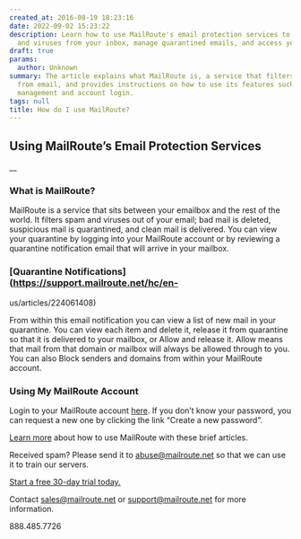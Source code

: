 ```yaml
---
created_at: 2016-08-19 18:23:16
date: 2022-09-02 15:23:22
description: Learn how to use MailRoute's email protection services to filter spam
  and viruses from your inbox, manage quarantined emails, and access your account.
draft: true
params:
  author: Unknown
summary: The article explains what MailRoute is, a service that filters spam and viruses
  from email, and provides instructions on how to use its features such as quarantine
  management and account login.
tags: null
title: How do I use MailRoute?
---
```



## Using MailRoute’s Email Protection Services

__

### What is MailRoute?

MailRoute is a service that sits between your emailbox and the rest of the
world. It filters spam and viruses out of your email; bad mail is deleted,
suspicious mail is quarantined, and clean mail is delivered. You can view your
quarantine by logging into your MailRoute account or by reviewing a quarantine
notification email that will arrive in your mailbox.

### [Quarantine Notifications](https://support.mailroute.net/hc/en-
us/articles/224061408)

From within this email notification you can view a list of new mail in your
quarantine. You can view each item and delete it, release it from quarantine
so that it is delivered to your mailbox, or Allow and release it. Allow means
that mail from that domain or mailbox will always be allowed through to you.
You can also Block senders and domains from within your MailRoute account.

### Using My MailRoute Account

Login to your MailRoute account
[here](https://admin.mailroute.net/accounts/login). If you don’t know your
password, you can request a new one by clicking the link “Create a new
password”.

[Learn more](https://support.mailroute.net/forums/21813087-User-Guide) about
how to use MailRoute with these brief articles.

Received spam? Please send it to
[abuse@mailroute.net](mailto:abuse@mailroute.net) so that we can use it to
train our servers.

[Start a free 30-day trial today.](http://mailroute.net/signup.html)

Contact [sales@mailroute.net](mailto:sales@mailroute.net) or
[support@mailroute.net](mailto:support@mailroute.net) for more information.

888.485.7726

